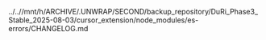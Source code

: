 ../..//mnt/h/ARCHIVE/.UNWRAP/SECOND/backup_repository/DuRi_Phase3_Stable_2025-08-03/cursor_extension/node_modules/es-errors/CHANGELOG.md